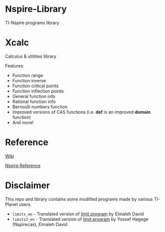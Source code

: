 <h1>Nspire-Library</h1>

TI-Nspire programs library


<h1>Xcalc</h1>

Calculus & utilities library

Features:

* Function range
* Function inverse
* Function critical points
* Function inflection points
* General function info
* Rational function info
* Bernoulli numbers function
* Improved versions of CAS functions (i.e. **def** is an improved **domain** function)
* And more!

<h1>Reference</h1>

[Wiki](https://github.com/Decimation/Nspire-Library/wiki)

[Nspire Reference](https://github.com/Decimation/Nspire-Library/wiki/Nspire-Reference)


<h1>Disclaimer</h1>

This repo and library contains some modified programs made by various TI-Planet users.

* `limits_en` - Translated version of [limit program](https://tiplanet.org/forum/archives_voir.php?id=9468) by Elmaleh David
* `limits2_en` - Translated version of [limit program](https://tiplanet.org/forum/archives_voir.php?id=87765) by Yossef Hagege (Nspirecas), Elmaleh David
